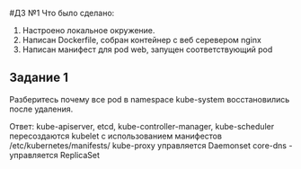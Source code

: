 #ДЗ №1
Что было сделано:
 1. Настроено локальное окружение.
 2. Написан Dockerfile, собран контейнер с веб серевером nginx
 3. Написан манифест для pod web, запущен соответствующий pod


## Задание 1
Разберитесь почему все pod в namespace kube-system восстановились
после удаления.

Ответ: 
kube-apiserver, etcd, kube-controller-manager, kube-scheduler пересоздаются kubelet с использованием  манифестов /etc/kubernetes/manifests/
kube-proxy управляется  Daemonset
core-dns - управляется  ReplicaSet


